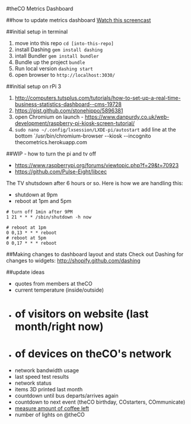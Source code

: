#theCO Metrics Dashboard

##how to update metrics dashboard
[Watch this screencast](http://bit.ly/2dOjEiI)

##initial setup in terminal
1. move into this repo `cd [into-this-repo]`
1. install Dashing `gem install dashing`
1. intall Bundler `gem install bundler`
1. Bundle up the project `bundle`
1. Run local version `dashing start`
1. open browser to `http://localhost:3030/`

##initial setup on rPi 3
1. http://computers.tutsplus.com/tutorials/how-to-set-up-a-real-time-business-statistics-dashboard--cms-19728
1. https://gist.github.com/stonehippo/5896381
1. open Chromium on launch - https://www.danpurdy.co.uk/web-development/raspberry-pi-kiosk-screen-tutorial/
1. `sudo nano ~/.config/lxsession/LXDE-pi/autostart` add line at the bottom `/usr/bin/chromium-browser --kiosk --incognito thecometrics.herokuapp.com

##WIP - how to turn the pi and tv off
- https://www.raspberrypi.org/forums/viewtopic.php?f=29&t=70923
- https://github.com/Pulse-Eight/libcec


The TV shutsdown after 6 hours or so. Here is how we are handling this:
- shutdown at 9pm
- reboot at 1pm and 5pm

```
# turn off 1min after 9PM
1 21 * * * /sbin/shutdown -h now

# reboot at 1pm
0 0,13 * * * reboot
# reboot at 5pm
0 0,17 * * * reboot
```

##Making changes to dashboard layout and stats
Check out Dashing for changes to widgets:
http://shopify.github.com/dashing


##update ideas
- quotes from members at theCO
- current temperature (inside/outside)
- # of visitors on website (last month/right now)
- # of devices on theCO's network
- network bandwidth usage
- last speed test results
- network status
- items 3D printed last month
- countdown until bus departs/arrives again
- countdown to next event (theCO birthday, COstarters, COmmunicate)
- [measure amount of coffee left](https://jamesralexander.com/blog/content/measuring-coffee-with-raspberry-pi-a-usb-scale-and-python/)
- number of lights on @theCO
